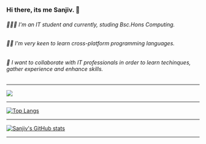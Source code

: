 ### Hi there, its me Sanjiv. 👋

<!--
**sanjiv576/sanjiv576** is a ✨ _special_ ✨ repository because its `README.md` (this file) appears on your GitHub profile.

Here are some ideas to get you started:

- 🔭 I’m currently working on ...
- 🌱 I’m currently learning ...
- 👯 I’m looking to collaborate on ...
- 🤔 I’m looking for help with ...
- 💬 Ask me about ...
- 📫 How to reach me: ...
- 😄 Pronouns: ...
- ⚡ Fun fact: ...
-->
 ###### 👨🏻‍💻  I'm an IT student and currently, studing Bsc.Hons Computing.
 ###### 🙋🏻  I'm very keen to learn cross-platform programming languages.
 ###### 🔗  I want to collaborate with IT professionals in order to learn techinques, gather experience and enhance skills.
 
 ---
 <!-- Usage is added 
   [![Readme Card](https://github-readme-stats.vercel.app/api/pin/?username=sanjiv576&repo=github-readme-stats)](https://github.com/sanjiv576)-->
 
 <!-- profile view added -->
 ![](https://komarev.com/ghpvc/?username=sanjiv576&color=blue&label=PROFILE+VIEWS)

 
 ---
  <!-- using languages in GitHub-->
 [![Top Langs](https://github-readme-stats.vercel.app/api/top-langs/?username=sanjiv576&langs_count=9&layout=compact)](https://github.com/sanjiv576/github-readme-stats)
 
 ---
 <!-- GitHub stats is added   -->
 [![Sanjiv's GitHub stats](https://github-readme-stats.vercel.app/api?username=sanjiv576&count_private=true&show_icons=true&theme=solarized-dark)](https://github.com/sanjiv576/github-readme-stats)
 
 ---
 <!-- showing recent works done in this week

 [![willianrod's wakatime stats](https://github-readme-stats.vercel.app/api/wakatime?username=willianrod)](https://github.com/sanjiv576/github-readme-stats)
-->
 
 
